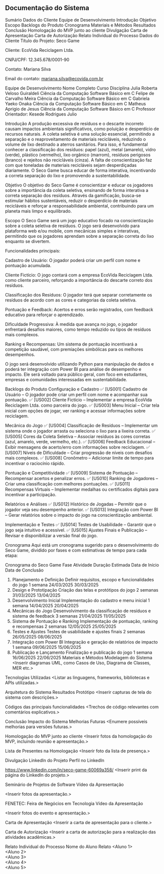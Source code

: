 ## Documentação do Sistema
Sumário
Dados do Cliente
Equipe de Desenvolvimento
Introdução
Objetivo
Escopo
Backlogs do Produto
Cronograma
Materiais e Métodos
Resultados
Conclusão
Homologação do MVP junto ao cliente
Divulgação
Carta de Apresentação
Carta de Autorização
Relato Individual do Processo
Dados do Cliente
Título do Projeto: Seco Game

Cliente: EcoVida Reciclagem Ltda.

CNPJ/CPF: 12.345.678/0001-90

Contato: Mariana Silva

Email do contato: mariana.silva@ecovida.com.br

Equipe de Desenvolvimento
Nome Completo	Curso	Disciplina
Julia Roberta Veloso Guiraldeli	Ciência da Computação	Software Básico em C
Felipe de Carvalho Meira	Ciência da Computação	Software Básico em C
Gabriela Yaeko Onaka	Ciência da Computação	Software Básico em C
Matheus Aprigio de Jesus	Ciência da Computação	Software Básico em C
Professor Orientador: Kesede Rodrigues Julio

Introdução
A produção excessiva de resíduos e o descarte incorreto causam impactos ambientais significativos, como poluição e desperdício de recursos naturais. A coleta seletiva é uma solução essencial, permitindo a separação e o reaproveitamento de materiais recicláveis, reduzindo o volume de lixo destinado a aterros sanitários. Para isso, é fundamental conhecer a classificação dos resíduos: papel (azul), metal (amarelo), vidro (verde), plástico (vermelho), lixo orgânico (marrom), resíduos perigosos (branco) e rejeitos não recicláveis (cinza). A falta de conscientização faz com que toneladas de materiais recicláveis sejam desperdiçadas diariamente. O Seco Game busca educar de forma interativa, incentivando a correta separação do lixo e promovendo a sustentabilidade.

Objetivo
O objetivo do Seco Game é conscientizar e educar os jogadores sobre a importância da coleta seletiva, ensinando de forma interativa a correta separação dos resíduos. Através da gamificação, busca-se estimular hábitos sustentáveis, reduzir o desperdício de materiais recicláveis e reforçar a responsabilidade ambiental, contribuindo para um planeta mais limpo e equilibrado.

Escopo
O Seco Game será um jogo educativo focado na conscientização sobre a coleta seletiva de resíduos. O jogo será desenvolvido para plataforma web e/ou mobile, com mecânicas simples e interativas, permitindo que os jogadores aprendam sobre a separação correta do lixo enquanto se divertem.

Funcionalidades principais:

Cadastro de Usuário: O jogador poderá criar um perfil com nome e pontuação acumulada.

Cliente Fictício: O jogo contará com a empresa EcoVida Reciclagem Ltda. como cliente parceiro, reforçando a importância do descarte correto dos resíduos.

Classificação dos Resíduos: O jogador terá que separar corretamente os resíduos de acordo com as cores e categorias da coleta seletiva.

Pontuação e Feedback: Acertos e erros serão registrados, com feedback educativo para reforçar o aprendizado.

Dificuldade Progressiva: À medida que avança no jogo, o jogador enfrentará desafios maiores, como tempo reduzido ou tipos de resíduos mais complexos.

Ranking e Recompensas: Um sistema de pontuação incentivará a competição saudável, com premiações simbólicas para os melhores desempenhos.

O jogo será desenvolvido utilizando Python para manipulação de dados e poderá ter integração com Power BI para análise de desempenho e impacto. Ele será voltado para público geral, com foco em estudantes, empresas e comunidades interessadas em sustentabilidade.

Backlogs do Produto
Configuração e Cadastro ✅ [US001] Cadastro de Usuário – O jogador pode criar um perfil com nome e acompanhar sua pontuação. ✅ [US002] Cliente Fictício – Implementar a empresa EcoVida Reciclagem Ltda. como parceira do jogo. ✅ [US003] Menu Inicial – Criar tela inicial com opções de jogar, ver ranking e acessar informações sobre reciclagem.

Mecânica do Jogo ✅ [US004] Classificação de Resíduos – Implementar um sistema onde o jogador arrasta ou seleciona o lixo para a lixeira correta. ✅ [US005] Cores da Coleta Seletiva – Associar resíduos às cores corretas (azul, amarelo, verde, vermelho, etc.). ✅ [US006] Feedback Educacional – Exibir mensagens de acerto/erro com informações sobre reciclagem. ✅ [US007] Níveis de Dificuldade – Criar progressão de níveis com desafios mais complexos. ✅ [US008] Cronômetro – Adicionar limite de tempo para incentivar o raciocínio rápido.

Pontuação e Competitividade ✅ [US009] Sistema de Pontuação – Recompensar acertos e penalizar erros. ✅ [US010] Ranking de Jogadores – Criar uma classificação com melhores pontuações. ✅ [US011] Recompensas Virtuais – Implementar medalhas ou certificados digitais para incentivar a participação.

Relatórios e Análises ✅ [US012] Histórico de Jogadas – Permitir que o jogador veja seu desempenho anterior. ✅ [US013] Integração com Power BI – Gerar relatórios sobre o impacto do jogo na conscientização ambiental.

Implementação e Testes ✅ [US014] Testes de Usabilidade – Garantir que o jogo seja intuitivo e acessível. ✅ [US015] Ajustes Finais e Publicação – Revisar e disponibilizar a versão final do jogo.

Cronograma
Aqui está um cronograma sugerido para o desenvolvimento do Seco Game, dividido por fases e com estimativas de tempo para cada etapa:

Cronograma do Seco Game
Fase	Atividade	Duração Estimada	Data de Início	Data de Conclusão
1. Planejamento e Definição	Definir requisitos, escopo e funcionalidades do jogo	1 semana	24/03/2025	30/03/2025
2. Design e Prototipação	Criação das telas e protótipos do jogo	2 semanas	31/03/2025	13/04/2025
3. Desenvolvimento Inicial	Implementação do cadastro e menu inicial	1 semana	14/04/2025	20/04/2025
4. Mecânicas do Jogo	Desenvolvimento da classificação de resíduos e sistema de feedback	3 semanas	21/04/2025	11/05/2025
5. Sistema de Pontuação e Ranking	Implementação de pontuação, ranking e recompensas	2 semanas	12/05/2025	25/05/2025
6. Testes e Ajustes	Testes de usabilidade e ajustes finais	2 semanas	26/05/2025	08/06/2025
7. Integração com Power BI	Integração e geração de relatórios de impacto	1 semana	09/06/2025	15/06/2025
8. Publicação e Lançamento	Finalização e publicação do jogo	1 semana	16/06/2025	22/06/2025
Materiais e Métodos
Modelagem do Sistema
<Inserir diagramas UML, como Casos de Uso, Diagrama de Classes, MER etc.>

Tecnologias Utilizadas
<Listar as linguagens, frameworks, bibliotecas e APIs utilizadas.>

Arquitetura do Sistema
Resultados
Protótipo
<Inserir capturas de tela do sistema com descrições.>

Códigos das principais funcionalidades
<Trechos de código relevantes com comentários explicativos.>

Conclusão
Impacto do Sistema
Melhorias Futuras
<Enumere possíveis melhorias para versões futuras.>

Homologação do MVP junto ao cliente
<Inserir fotos da homologação do MVP, incluindo reunião e apresentação.>

Lista de Presentes na Homologação
<Inserir foto da lista de presença.>

Divulgação
LinkedIn do Projeto
Perfil no LinkedIn

https://www.linkedin.com/in/seco-game-60069a358/ <Inserir print da página do LinkedIn do projeto.>

Seminário de Projetos de Software
Vídeo da Apresentação

<Inserir fotos da apresentação.>

FENETEC: Feira de Negócios em Tecnologia
Vídeo da Apresentação

<Inserir fotos do evento e apresentação.>

Carta de Apresentação
<Inserir a carta de apresentação para o cliente.>

Carta de Autorização
<Inserir a carta de autorização para a realização das atividades acadêmicas.>

Relato Individual do Processo
Nome do Aluno	Relato
<Aluno 1>	
<Aluno 2>	
<Aluno 3>	
<Aluno 4>	
<Aluno 5>	
